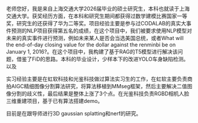 老师您好，我是来自上海交通大学2026届毕业的硕士研究生，本科也就读于上海交通大学。获奖经历方面，在本科和研究生期间都获得过数学建模比赛国家一等奖，研究生的还获得了华为二等奖。项目经验主要是参与过CODALAB的真实大事件预测的NLP项目获得第五名的成绩，在这个项目中，我们被要求使用NLP模型对未来的真实事件进行预测，例如未来某人是否会当选美国总统，或者What will the end-of-day closing value for the dollar against the renminbi be on January 1, 2016?。在这个项目中，我构建了基于RAG的T5模型进行解决该问题，借鉴了FiD的思路。本科的毕业设计，少样本下的改进YOLO车身缺陷检测。以及

实习经验主要是在虹软科技和光鉴科技做过算法实习生的工作，在虹软主要负责商拍AIGC精细图像分割算法研究，将算法移植到MMseg框架，然后主要解决二值图像分割的歧义性，最后结果是整体上涨了3个点。在光鉴科技负责RGBD相机人脸三维重建项目，基于已有算法搭建demo。

目前是在跟导师进行3D gaussian splatting和nerf的研究。

